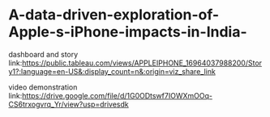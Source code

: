 # A-data-driven-exploration-of-Apple-s-iPhone-impacts-in-India-



dashboard and story link:https://public.tableau.com/views/APPLEIPHONE_16964037988200/Story1?:language=en-US&:display_count=n&:origin=viz_share_link


video demonstration link:https://drive.google.com/file/d/1G0ODtswf7IOWXmOOq-CS6trxogvrq_Yr/view?usp=drivesdk
